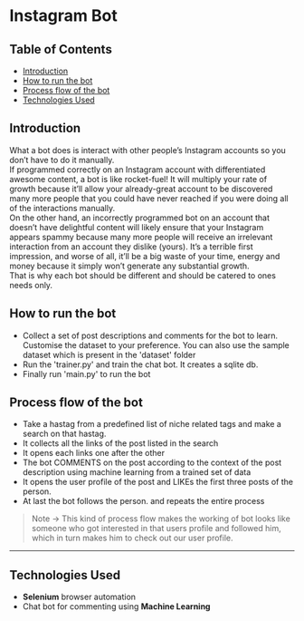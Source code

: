 # Instagram Bot #

## Table of Contents ##

- [Introduction](#introduction)
- [How to run the bot](#how-to-run-the-bot)
- [Process flow of the bot](#process-flow-of-the-bot)
- [Technologies Used](#technologies-used)
 
## Introduction ##
What a bot does is interact with other people’s Instagram accounts so you don’t have to do it manually.  
If programmed correctly on an Instagram account with differentiated awesome content, a bot is like rocket-fuel! 
It will multiply your rate of growth because it’ll allow your already-great account to be discovered many more people that you could have never reached if you were doing all of the interactions manually.  
On the other hand, an incorrectly programmed bot on an account that doesn’t have delightful content will likely ensure that your Instagram appears spammy because many more people will receive an irrelevant interaction from an account they dislike (yours). 
It’s a terrible first impression, and worse of all, it’ll be a big waste of your time, energy and money because it simply won’t generate any substantial growth.  
That is why each bot should be different and should be catered to ones needs only.  

## How to run the bot ##
- Collect a set of post descriptions and comments for the bot to learn. Customise the dataset to your preference. You can also use the sample dataset which is present in the 'dataset' folder
- Run the 'trainer.py' and train the chat bot. It creates a sqlite db.
- Finally run 'main.py' to run the bot  

## Process flow of the bot ##
- Take a hastag from a predefined list of niche related tags and make a search on that hastag.
- It collects all the links of the post listed in the search
- It opens each links one after the other
- The bot COMMENTS on the post according to the context of the post description using machine learning from a trained set of data
- It opens the user profile of the post and LIKEs the first three posts of the person.
- At last the bot follows the person. and repeats the entire process  

> Note -> This kind of process flow makes the working of bot looks like someone who got interested in that users profile and followed him, which in turn makes him to check out our user profile.
- - - - 
## Technologies Used ##
- __Selenium__ browser automation
- Chat bot for commenting using __Machine Learning__


